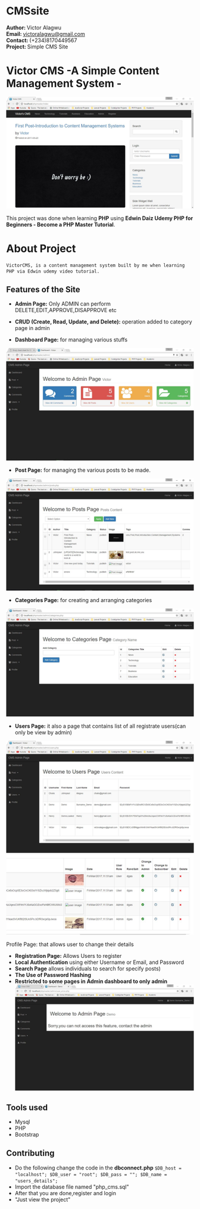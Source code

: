 # CMSsite
<b>Author: </b>Victor Alagwu<br/>
<b>Email: </b>victoralagwu@gmail.com<br/>
<b>Contact: </b>(+234)8170449567<br/>
<b>Project: </b> Simple CMS Site<br/>
# Victor CMS -A Simple Content Management System - 

![Admin Screenshot](/img/cms_front.JPG "Admin Page")

This project was done when learning **PHP** using **Edwin Daiz Udemy PHP for Beginners - Become a PHP Master Tutorial**. 

# About Project
	VictorCMS, is a content management system built by me when learning PHP via Edwin udemy video tutorial. 
	
Features of the Site
--------

- **Admin Page:** Only ADMIN can perform DELETE,EDIT,APPROVE,DISAPPROVE etc

- **CRUD (Create, Read, Update, and Delete):** operation added to category page in admin

- **Dashboard Page:** for managing various stuffs

![Admin Screenshot](/img/cms_admin.JPG "Admin Page")

- **Post Page:** for managing the various posts to be made.

![Post Screenshot](/img/cms_admin_post.JPG "Post Images")

- **Categories Page:** for creating and arranging categories

![Registration Screenshot](/img/cms_admin_categories.JPG "Registration Images")

- **Users Page:** it also a page that contains list of all registrate users(can only be view by admin)

![Registration Screenshot](/img/cms_admin_users1.JPG "Registration Images")
![Registration Screenshot](/img/cms_admin_users2.JPG "Registration Images")

Profile Page: that allows user to change their details
	
- **Registration Page:** Allows Users to register
- **Local Authentication** using either Username or Email, and Password
- **Search Page** allows individuals to search for specify posts)
- **The Use of Password Hashing**
- **Restricted to some pages in Admin dashboard to only admin**
![Registration Screenshot](/img/cms_admin_restrict.JPG "Registration Images")


Tools used
-------------

- Mysql
- PHP
- Bootstrap

Contributing
-----------
- Do the following change the code in the **dbconnect.php**
	`$DB_host = "localhost"; $DB_user = "root"; $DB_pass = ""; $DB_name = "users_details";`
- Import the database file named "php_cms.sql"
- After that you are done,register and login
- "Just view the project"

	
 
